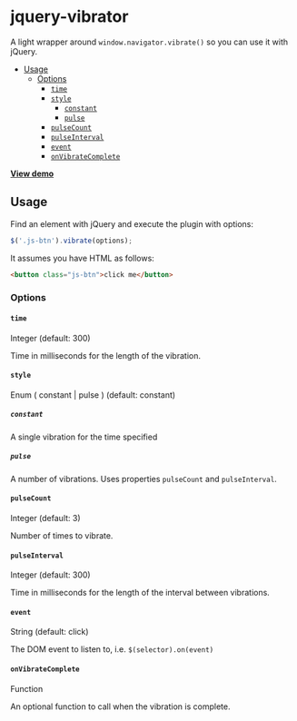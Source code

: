 # jquery-vibrator

A light wrapper around `window.navigator.vibrate()` so you can use it with jQuery.

- [Usage](#usage)
  - [Options](#options)
    - [`time`](#time)
    - [`style`](#style)
      - [`constant`](#constant)
      - [`pulse`](#pulse)
    - [`pulseCount`](#pulsecount)
    - [`pulseInterval`](#pulseinterval)
    - [`event`](#event)
    - [`onVibrateComplete`](#onvibratecomplete)

**[View demo](https://tinacious.github.io/jquery-vibrator/)**

## Usage

Find an element with jQuery and execute the plugin with options:

```js
$('.js-btn').vibrate(options);
```

It assumes you have HTML as follows:

```html
<button class="js-btn">click me</button>
```

### Options

#### `time`

Integer (default: 300)

Time in milliseconds for the length of the vibration.


#### `style`

Enum ( constant | pulse ) (default: constant)

##### `constant`

A single vibration for the time specified

##### `pulse`

A number of vibrations. Uses properties `pulseCount` and `pulseInterval`.


#### `pulseCount`

Integer (default: 3)

Number of times to vibrate.


#### `pulseInterval`

Integer (default: 300)

Time in milliseconds for the length of the interval between vibrations.


#### `event`

String (default: click)

The DOM event to listen to, i.e. `$(selector).on(event)`


#### `onVibrateComplete`

Function

An optional function to call when the vibration is complete.
